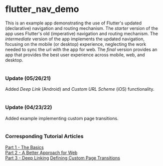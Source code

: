 # flutter_nav_demo

This is an example app demonstrating the use of Flutter's updated (declarative) navigation and routing mechanism. The *starter* version of the app uses Flutter's old (imperative) navigation and routing mechanism. The *intermediate* version of the app implements the updated navigation, focusing on the mobile (or desktop) experience, neglecting the work needed to sync the url with the app for web. The *final* version provides an app that provides the best user experience across mobile, web, and desktop.
</br></br>

### Update (05/26/21)
Added *Deep Link* (Android) and *Custom URL Scheme* (iOS) functionality.
<br/><br/>

### Update (04/23/22)
Added example implementing custom page transitions.
<br/><br/>

### Corresponding Tutorial Articles
[Part 1 - The Basics](https://lp3.medium.com/a-simpler-guide-to-flutter-navigator-2-0-part-i-70623cedc93b)  
[Part 2 - A Better Approach for Web](https://lp3.medium.com/a-simpler-guide-to-flutter-navigator-2-0-part-ii-cf294d9dbe)  
[Part 3 - Deep Linking](https://lp3.medium.com/a-simpler-guide-to-flutter-navigator-2-0-part-iii-800b59975263)
[Defining Custom Page Transitions](https://lp3.medium.com/defining-custom-page-transitions-in-flutter-e2972a464be)

